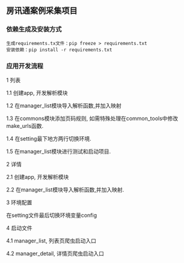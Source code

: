 ## 房讯通案例采集项目


### 依赖生成及安装方式
    生成requirements.tx文件：pip freeze > requirements.txt
    安装依赖：pip install -r requirements.txt
    
 ### 应用开发流程
 1  列表
 
 1.1 创建app, 开发解析模块
 
 1.2 在manager_list模块导入解析函数,并加入映射
 
 1.3 在commons模块添加页码规则,
     如需特殊处理在common_tools中修改make_urls函数.
     
 1.4 在setting最下地方两行切换环境.
 
1.5 在manager_list模块进行测试和启动项目.

2  详情

2.1 创建app, 开发解析模块

2.2 在manager_list模块导入解析函数,并加入映射.

3  环境配置

   在setting文件最后切换环境变量config
 
4  启动文件

4.1 manager_list, 列表页爬虫启动入口

4.2 manager_detail, 详情页爬虫启动入口